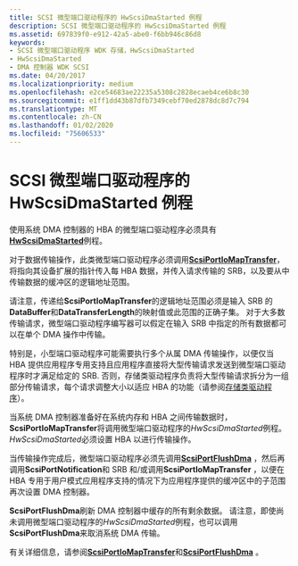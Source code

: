 ```yaml
---
title: SCSI 微型端口驱动程序的 HwScsiDmaStarted 例程
description: SCSI 微型端口驱动程序的 HwScsiDmaStarted 例程
ms.assetid: 697839f0-e912-42a5-abe0-f6bb946c86d8
keywords:
- SCSI 微型端口驱动程序 WDK 存储，HwScsiDmaStarted
- HwScsiDmaStarted
- DMA 控制器 WDK SCSI
ms.date: 04/20/2017
ms.localizationpriority: medium
ms.openlocfilehash: e2ce54683ae22235a5308c2828ecaeb4ce6b8c30
ms.sourcegitcommit: e1ff1dd43b87dfb7349cebf70ed2878dc8d7c794
ms.translationtype: MT
ms.contentlocale: zh-CN
ms.lasthandoff: 01/02/2020
ms.locfileid: "75606533"
---
```

# <a name="scsi-miniport-drivers-hwscsidmastarted-routine"></a>SCSI 微型端口驱动程序的 HwScsiDmaStarted 例程

使用系统 DMA 控制器的 HBA 的微型端口驱动程序必须具有[**HwScsiDmaStarted**](https://docs.microsoft.com/previous-versions/windows/hardware/drivers/ff557291(v=vs.85))例程。

对于数据传输操作，此类微型端口驱动程序必须调用[**ScsiPortIoMapTransfer**](https://docs.microsoft.com/windows-hardware/drivers/ddi/srb/nf-srb-scsiportiomaptransfer)，将指向其设备扩展的指针传入每 HBA 数据，并传入请求传输的 SRB，以及要从中传输数据的缓冲区的逻辑地址范围。

请注意，传递给**ScsiPortIoMapTransfer**的逻辑地址范围必须是输入 SRB 的**DataBuffer**和**DataTransferLength**的映射值或此范围的正确子集。 对于大多数传输请求，微型端口驱动程序编写器可以假定在输入 SRB 中指定的所有数据都可以在单个 DMA 操作中传输。

特别是，小型端口驱动程序可能需要执行多个从属 DMA 传输操作，以便仅当 HBA 提供应用程序专用支持且应用程序直接将大型传输请求发送到微型端口驱动程序时才满足给定的 SRB. 否则，存储类驱动程序负责将大型传输请求拆分为一组部分传输请求，每个请求调整大小以适应 HBA 的功能（请参阅[存储类驱动程序](introduction-to-storage-class-drivers.md)）。

当系统 DMA 控制器准备好在系统内存和 HBA 之间传输数据时， **ScsiPortIoMapTransfer**将调用微型端口驱动程序的*HwScsiDmaStarted*例程。 *HwScsiDmaStarted*必须设置 HBA 以进行传输操作。

当传输操作完成后，微型端口驱动程序必须先调用[**ScsiPortFlushDma**](https://docs.microsoft.com/windows-hardware/drivers/ddi/srb/nf-srb-scsiportflushdma) ，然后再调用**ScsiPortNotification**和 SRB 和/或调用**ScsiPortIoMapTransfer** ，以便在 HBA 专用于用户模式应用程序支持的情况下为应用程序提供的缓冲区中的子范围再次设置 DMA 控制器。

**ScsiPortFlushDma**刷新 DMA 控制器中缓存的所有剩余数据。 请注意，即使尚未调用微型端口驱动程序的*HwScsiDmaStarted*例程，也可以调用**ScsiPortFlushDma**来取消系统 DMA 传输。

有关详细信息，请参阅[**ScsiPortIoMapTransfer**](https://docs.microsoft.com/windows-hardware/drivers/ddi/srb/nf-srb-scsiportiomaptransfer)和[**ScsiPortFlushDma**](https://docs.microsoft.com/windows-hardware/drivers/ddi/srb/nf-srb-scsiportflushdma) 。
